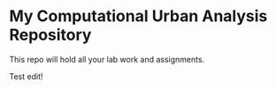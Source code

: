 # My Computational Urban Analysis Repository

This repo will hold all your lab work and assignments.

Test edit!